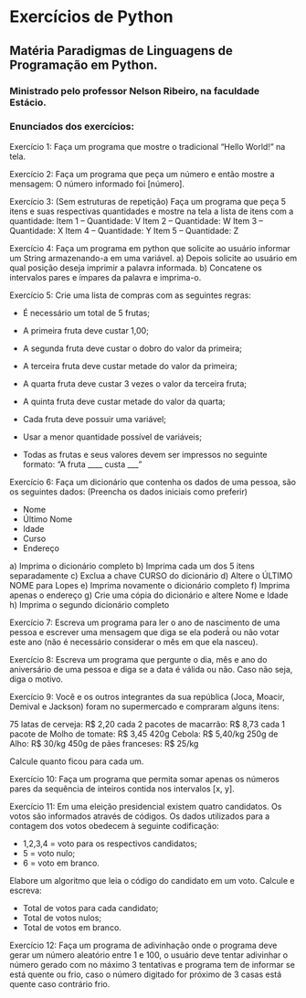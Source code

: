 # Exercícios de Python 
## Matéria Paradigmas de Linguagens de Programação em Python.
### Ministrado pelo professor Nelson Ribeiro, na faculdade Estácio.

### Enunciados dos exercícios:
Exercício 1: Faça um programa que mostre o tradicional “Hello World!” na tela.

Exercício 2: Faça um programa que peça um número e então mostre a mensagem: O número informado foi [número].

Exercício 3: (Sem estruturas de repetição)
Faça um programa que peça 5 itens e suas respectivas quantidades e mostre na tela a lista de itens com a quantidade:
Item 1 – Quantidade: V
Item 2 – Quantidade: W
Item 3 – Quantidade: X
Item 4 – Quantidade: Y
Item 5 – Quantidade: Z

Exercício 4: Faça um programa em python que solicite ao usuário informar um String armazenando-a em uma variável. 
a) Depois solicite ao usuário em qual posição deseja imprimir a palavra informada.
b) Concatene os intervalos pares e ímpares da palavra e imprima-o.

Exercício 5: Crie uma lista de compras com as seguintes regras:
- É necessário um total de 5 frutas;

- A primeira fruta deve custar 1,00;
- A segunda fruta deve custar o dobro do valor da primeira;
- A terceira fruta deve custar metade do valor da primeira;
- A quarta fruta deve custar 3 vezes o valor da terceira fruta;
- A quinta fruta deve custar metade do valor da quarta;

- Cada fruta deve possuir uma variável;
- Usar a menor quantidade possível de variáveis;
- Todas as frutas e seus valores devem ser impressos no seguinte formato:
				“A fruta ____ custa ___”

Exercício 6: Faça um dicionário que contenha os dados de uma pessoa, são os seguintes dados: (Preencha os dados iniciais como preferir)
- Nome
- Último Nome
- Idade
- Curso
- Endereço

a) Imprima o dicionário completo
b) Imprima cada um dos 5 itens separadamente
c) Exclua a chave CURSO do dicionário
d) Altere o ÚLTIMO NOME para Lopes
e) Imprima novamente o dicionário completo
f) Imprima apenas o endereço
g) Crie uma cópia do dicionário e altere Nome e Idade
h) Imprima o segundo dicionário completo

Exercício 7: Escreva um programa para ler o ano de nascimento de uma pessoa e escrever uma mensagem que diga se ela poderá́ ou não votar este ano (não é necessário considerar o mês em que ela nasceu).

Exercício 8: Escreva um programa que pergunte o dia, mês e ano do aniversário de uma pessoa e diga se a data é válida ou não. Caso não seja, diga o motivo. 

Exercício 9: Você e os outros integrantes da sua república (Joca, Moacir, Demival e Jackson) foram no supermercado e compraram alguns itens:

75 latas de cerveja: R$ 2,20 cada 
2 pacotes de macarrão: R$ 8,73 cada
1 pacote de Molho de tomate: R$ 3,45
420g Cebola: R$ 5,40/kg
250g de Alho: R$ 30/kg
450g de pães franceses: R$ 25/kg

Calcule quanto ficou para cada um.

Exercício 10: Faça um programa que permita somar apenas os números pares da sequência de inteiros contida nos intervalos [x, y].

Exercício 11: Em uma eleição presidencial existem quatro candidatos. Os votos são informados através de códigos. Os dados utilizados para a contagem dos votos obedecem à seguinte codificação:   
- 1,2,3,4 = voto para os respectivos candidatos; 
- 5 = voto nulo; 
- 6 = voto em branco.

Elabore um algoritmo que leia o código do candidato em um voto. Calcule e escreva:
- Total de votos para cada candidato; 
- Total de votos nulos; 
- Total de votos em branco.

Exercício 12: Faça um programa de adivinhação onde o programa deve gerar um número aleatório entre 1 e 100, o usuário deve tentar adivinhar o número gerado com no máximo 3 tentativas e programa tem de informar se está quente ou frio, caso o número digitado for próximo de 3 casas está quente caso contrário frio.


